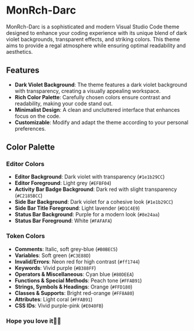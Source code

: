 # MonRch-Darc

MonRch-Darc is a sophisticated and modern Visual Studio Code theme designed to enhance your coding experience with its unique blend of dark violet backgrounds, transparent effects, and striking colors. This theme aims to provide a regal atmosphere while ensuring optimal readability and aesthetics.

## Features

- **Dark Violet Background**: The theme features a dark violet background with transparency, creating a visually appealing workspace.
- **Rich Color Palette**: Carefully chosen colors ensure contrast and readability, making your code stand out.
- **Minimalist Design**: A clean and uncluttered interface that enhances focus on the code.
- **Customizable**: Modify and adapt the theme according to your personal preferences.

## Color Palette

### Editor Colors
- **Editor Background**: Dark violet with transparency (`#1e1b29CC`)
- **Editor Foreground**: Light grey (`#EFBF04`)
- **Activity Bar Badge Background**: Dark red with slight transparency (`#C2185BCC`)
- **Side Bar Background**: Dark violet for a cohesive look (`#1e1b29CC`)
- **Side Bar Title Foreground**: Light lavender (`#D1C4E9`)
- **Status Bar Background**: Purple for a modern look (`#8e24aa`)
- **Status Bar Foreground**: White (`#FAFAFA`)

### Token Colors
- **Comments**: Italic, soft grey-blue (`#B0BEC5`)
- **Variables**: Soft green (`#C3E88D`)
- **Invalid/Errors**: Neon red for high contrast (`#ff1744`)
- **Keywords**: Vivid purple (`#B388FF`)
- **Operators & Miscellaneous**: Cyan blue (`#80DEEA`)
- **Functions & Special Methods**: Peach tone (`#FFAB91`)
- **Strings, Symbols & Headings**: Orange (`#FFD180`)
- **Classes & Supports**: Bright red-orange (`#FF8A80`)
- **Attributes**: Light coral (`#FFAB91`)
- **CSS IDs**: Vivid purple-pink (`#E040FB`)

### Hope you love it🖤😁

